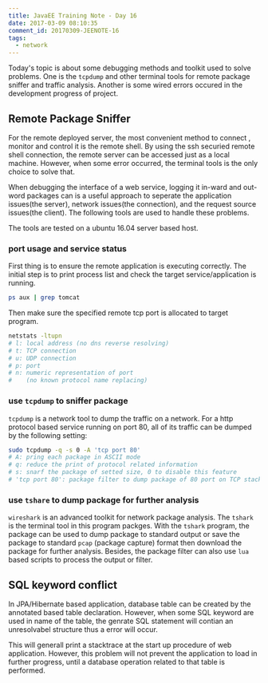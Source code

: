 ```yaml
---
title: JavaEE Training Note - Day 16
date: 2017-03-09 08:10:35
comment_id: 20170309-JEENOTE-16
tags:
  - network
---
```


Today's topic is about some debugging methods and toolkit used
to solve problems. One is the `tcpdump` and other terminal 
tools for remote package sniffer and traffic analysis. Another is
some wired errors occured in the development progress of project.

<!-- more -->

Remote Package Sniffer
----------------------

For the remote deployed server, the most convenient method  to connect
, monitor and control it is the remote shell. By using the ssh securied 
remote shell connection, the remote server can be accessed just as
a local machine. However, when some error occurred, the terminal tools
is the only choice to solve that.

When debugging the interface of a web service, logging it in-ward and out-word
packages can is a useful approach to seperate the application issues(the server),
network issues(the connection), and the request source issues(the client).
The following tools are used to handle these problems.

The tools are tested on a ubuntu 16.04 server based host.

### port usage and service status
First thing is to ensure the remote application is executing correctly.
The initial step is to print process list and check the target service/application
is running.

```bash
ps aux | grep tomcat
```

Then make sure the specified remote tcp port is allocated to target program.
```bash
netstats -ltupn
# l: local address (no dns reverse resolving)
# t: TCP connection
# u: UDP connection
# p: port
# n: numeric representation of port
#    (no known protocol name replacing)
```

### use `tcpdump` to sniffer package

`tcpdump` is a network tool to dump the traffic on a network.
For a http protocol based service running on port 80, all of its traffic 
can be dumped by the following setting:
```bash
sudo tcpdump -q -s 0 -A 'tcp port 80'
# A: pring each package in ASCII mode
# q: reduce the print of protocol related information
# s: snarf the package of setted size, 0 to disable this feature
# 'tcp port 80': package filter to dump package of 80 port on TCP stack
```

### use `tshare` to dump package for further analysis

`wireshark` is an advanced toolkit for network package analysis.
The `tshark` is the terminal tool in this program packges.
With the `tshark` program, the package can be used to dump package 
to standard output or save the package to standard `pcap` (package capture)
format then download the package for further analysis. Besides, 
the package filter can also use `lua` based scripts to process 
the output or filter.

SQL keyword conflict
--------------------

In JPA/Hibernate based application, database table can be created by 
the annotated based table declaration. However, when some SQL keyword are 
used in name of the table, the genrate SQL statement will contian 
an unresolvabel structure thus a error will occur. 

This will generall print a stacktrace at the start up procedure 
of web application. However, this problem will not prevent the application 
to load in further progress, until a database operation related 
to that table is performed. 
